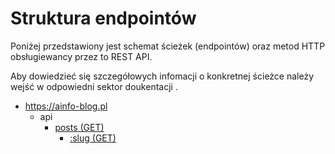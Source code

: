 # Struktura endpointów

Poniżej przedstawiony jest schemat ścieżek (endpointów) oraz metod HTTP obsługiewancy przez to REST API.

Aby dowiedzieć się szczegółowych infomacji o konkretnej ścieżce należy wejść w odpowiedni sektor doukentacji .

- https://ainfo-blog.pl
  - api
    - [posts (GET)](./posts/readingPosts.md#pobieranie-pełnego-postu)
      - [:slug (GET)](./posts/readingPosts.md#pobieranie-listy-postów)
